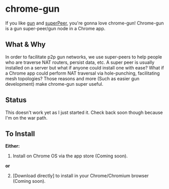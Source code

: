 # chrome-gun

If you like [gun](https://gun.eco) and [superPeer](https://github.com/TensorTom/superPeer), you're gonna love chrome-gun! Chrome-gun is a gun super-peer/gun node in a Chrome app.

## What & Why

In order to facilitate p2p gun networks, we use super-peers to help people who are traverse NAT routers,
persist data, etc. A super peer is usually installed on a server but what if anyone could install
one with ease? What if a Chrome app could perform NAT traversal via hole-punching, facilitating mesh
topologies? Those reasons and more (Such as easier gun development) make chrome-gun super useful.

## Status

This doesn't work yet as I just started it. Check back soon though because I'm on the war path.

## To Install

**Either:**

1. Install on Chrome OS via the app store (Coming soon).

**or**

2. [Download directly] to install in your Chrome/Chromium browser (Coming soon).